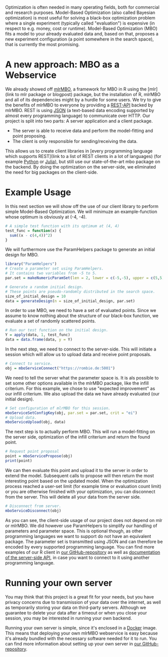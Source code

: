 Optimization is often needed in many operating fields, both for commercial and research purposes.
Model-Based Optimization (also called Bayesian optimization) is most useful for solving a black-box optimization problem where a single experiment (typically called "evaluation") is expensive (in respect to e.g. money, cost or runtime).
Model-Based Optimization (MBO) fits a model to your already evaluated data and, based on that, proposes a new experiment configuration (a point somewhere in the search space), that is currently the most promising.

# A new approach: MBO as a Webservice

We already showed off [mlrMBO](link-to-mlrmbo-blogpost), a framework for MBO in R using the [mlr](link to mlr package or blogpost) package, but the installation of R, mlrMBO and all of its dependencies might by a hurdle for some users.
We try to give the benefits of mlrMBO to everyone by providing a [REST-API](https://en.wikipedia.org/wiki/Representational_state_transfer) backed by mlrMBO.
REST is using [JSON](https://en.wikipedia.org/wiki/JSON) (a text-based data encoding supported by almost every programming language) to communicate over HTTP.
Our project is split into two parts: A server application and a client package.

* The server is able to receive data and perform the model-fitting and point proposing.
* The client is only responsible for sending/receiving the data.

This allows us to create client libraries in [every programming language which supports REST](link to a list of REST clients in a lot of languages) (for example [Python](https://www.python.org) or [Julia](https://julialang.org)), but still use our state-of-the-art mbo package on the backend.
By doing the optimization on the server-side, we eliminated the need for big packages on the client-side.

# Example Usage

In this next section we will show off the use of our client library to perform simple Model-Based Optimization.
We will minimuze an example-function whose optimum is obviously at (-4, -4).

```r
# A simple test function with its optimum at (4, 4)
test_func = function(x) {
  sum((x - c(4,4))^2)
}
```

We will furthermore use the ParamHelpers package to generate an initial design for MBO.

```r
library("ParamHelpers")
# Create a parameter set using ParamHelpers.
# It contains two variables from -5 to 5.
par.set = makeNumericParamSet(len = 2, lower = c(-5,-5), upper = c(5,5))

# Generate a random initial design.
# These points are pseudo-randomly distributed in the search space.
size_of_initial_design = 10
data = generateDesign(n = size_of_initial_design, par.set)
```

In order to use MBO, we need to have a set of evaluated points.
Since we assume to know nothing about the structure of our black-box function, we evaluate a set of randomly scattered points.

```r
# Run our test function on the initial design.
Y = apply(data, 1, test_func)
data = data.frame(data, y = Y)
```

In the next step, we need to connect to the server-side.
This will initiate a session which will allow us to upload data and receive point proposals.

```r
# Connect to service.
obj = mboServiceConnect("https://rombie.de:5001")
```

We need to tell the server what the parameter space is.
It is als possible to set some other options available in the mlrMBO package, like the infill criterium.
For this example, we chose to use "expected improvement" as our infill criterium.
We also upload the data we have already evaluated (our initial design).

```r
# Set configuration of mlrMBO for this session.
mboServiceSetConfigKey(obj, par.set = par.set, crit = "ei")
# Upload data.
mboServiceUpload(obj, data)
```

The next step is to actually perform MBO.
This will run a model-fitting on the server side, optimization of the infill criterium and return the found point.

```r
# Request point proposal
point = mboServicePropose(obj)
print(point)
```

We can then evaluate this point and upload it to the server in order to extend the model.
Subsequent calls to propose will then return the most interesting point based on the updated model.
When the optimization process reached a user-set limit (for example time or evaluation count limit) or you are otherwise finished with your optimization, you can disconnect from the server.
This will delete all your data from the server side.

```r
# Disconnect from server.
mboServiceDisconnect(obj)
```

As you can see, the client-side usage of our project does not depend on mlr or mlrMBO.
We did however use ParamHelpers to simplify our handling of parameters and parameter space.
This is optional though, as other programming languages we want to support do not have an equivalent package.
The parameter set is transmitted using JSON and can therefore be encoded by every supported programming language.
You can find more examples of our R client in [our GitHub-repository](https://github.com/mboecker/mlrmbo-webservice/tree/master/client) as well as [documentation of the server-side API](https://github.com/mboecker/mlrmbo-webservice/blob/master/server/API_DOCS.md), in case you want to connect to it using another programming language.

# Running your own server

You may think that this project is a great fit for your needs, but you have privacy concerns due to transmission of your data over the internet, as well as temporarily storing your data on third-party servers.
Although we guarantee to delete your data after a timeout or when you close your session, you may be interested in running your own backend.

Running your own server is simple, since it's enclosed in a [Docker](https://www.docker.com) image.
This means that deploying your own mlrMBO webservice is easy because it's already bundled with the necessary software needed for it to run.
You can find more information about setting up your own server in [our GitHub-repository](https://github.com/mboecker/mlrmbo-webservice/tree/master/server).
